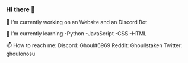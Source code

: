 ### Hi there 👋

🔭 I’m currently working on an Website and an Discord Bot
 

🌱 I’m currently learning
  -Python
  -JavaScript
  -CSS
  -HTML
  
 
📫 How to reach me:
  Discord: Ghoul#6969
  Reddit: GhoulIstaken
  Twitter: ghoulonosu

 
